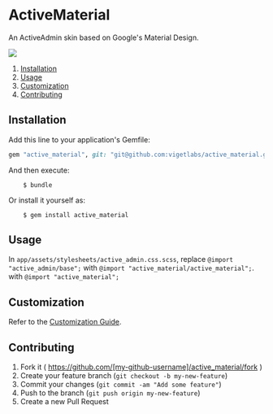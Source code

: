 # ActiveMaterial

An ActiveAdmin skin based on Google's Material Design.

<img src="http://i.imgur.com/kDkGzYe.png">

1. [Installation](#installation)
2. [Usage](#usage)
3. [Customization](#customization)
4. [Contributing](#contributing)

## Installation

Add this line to your application's Gemfile:

```ruby
gem "active_material", git: "git@github.com:vigetlabs/active_material.git"
```

And then execute:

```shell
    $ bundle
```

Or install it yourself as:

```shell
    $ gem install active_material
```

## Usage

In `app/assets/stylesheets/active_admin.css.scss`, replace `@import
"active_admin/base";` with `@import
"active_material/active_material";`. with `@import "active_material";`

## Customization

Refer to the [Customization Guide](./docs/customization.md').

## Contributing

1. Fork it ( https://github.com/[my-github-username]/active_material/fork )
2. Create your feature branch (`git checkout -b my-new-feature`)
3. Commit your changes (`git commit -am "Add some feature"`)
4. Push to the branch (`git push origin my-new-feature`)
5. Create a new Pull Request
